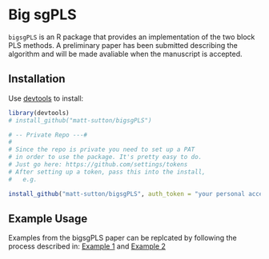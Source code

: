 Big sgPLS
=========================

`bigsgPLS` is an R package that provides an implementation of the two block PLS methods. A preliminary paper has been submitted describing the algorithm and will be made avaliable when the manuscript is accepted.

Installation
------------

Use [devtools](https://github.com/hadley/devtools) to install:

```R
library(devtools)
# install_github("matt-sutton/bigsgPLS")

# -- Private Repo ---#
#
# Since the repo is private you need to set up a PAT
# in order to use the package. It's pretty easy to do.
# Just go here: https://github.com/settings/tokens
# After setting up a token, pass this into the install,
#   e.g. 

install_github("matt-sutton/bigsgPLS", auth_token = "your personal access token")

```

Example Usage
-------------

Examples from the bigsgPLS paper can be replcated by following the process described in: [Example 1](Examples/Example-1-gPLS.md) and [Example 2](Examples/Example-2-gPLS-DA.md)
